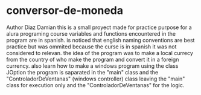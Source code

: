 # conversor-de-moneda
Author Diaz Damian
this is a small proyect made for practice purpose for a alura programing course
variables and functions encountered in the program are in spanish. is noticed that english naming conventions are best practice but was ommited because the curse is in spanish it was not considered to relevan.
the idea of the program was to make a local currecy from the country of who make the program and convert it in a foreign currency. also learn how to make a windows program using the class JOption
the program is saparated in the "main" class and the "ControladorDeVentanas" (windows controller) class leaving the "main" class for execution only and the "ControladorDeVentanas" for the logic.
